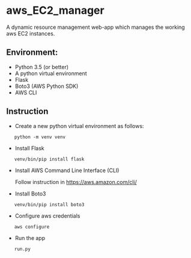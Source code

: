 # aws_EC2_manager
A dynamic resource management web-app which manages the working aws EC2 instances.

## Environment:
- Python 3.5 (or better)
- A python virtual environment
- Flask
- Boto3 (AWS Python SDK)
- AWS CLI 

## Instruction


- Create a new python virtual environment as follows:
```
   python -m venv venv
```
- Install Flask
```
   venv/bin/pip install flask
````
- Install AWS Command Line Interface (CLI)

   Follow instruction in https://aws.amazon.com/cli/

- Install Boto3
```
   venv/bin/pip install boto3
```

- Configure aws credentials
```
   aws configure
```
- Run the app
```
   run.py
```
